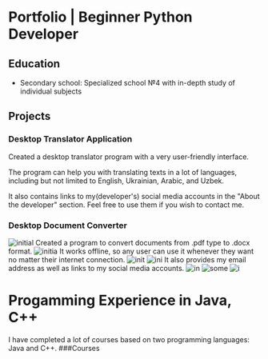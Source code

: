 # Portfolio | Beginner Python Developer

## Education
- Secondary school: Specialized school №4 with in-depth study of individual subjects


## Projects
### Desktop Translator Application

Created a desktop translator program with a very user-friendly interface.

The program can help you with translating texts in a lot of languages, including but not limited to English, Ukrainian, Arabic, and Uzbek. 

It also contains links to my(developer's) social media accounts in the "About the developer" section. Feel free to use them if you wish to contact me.

### Desktop Document Converter
![initial](assets/1.jpg)
Created a program to convert documents from .pdf type to .docx format.
![initia](assets/2.jpg)
It works offline, so any user can use it whenever they want no matter their internet connection.
![init](assets/3.jpg)
![ini](assets/4.jpg)
It also provides my email address as well as links to my social media accounts.
![in](assets/5.jpg)
![some](assets/6.jpg) ![i](assets/7.jpg)
# Progamming Experience in Java, C++
I have completed a lot of courses based on two programming languages: Java and C++. 
###Courses
